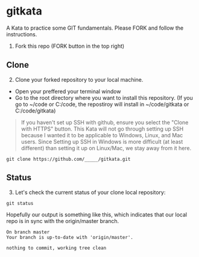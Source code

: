 # gitkata
A Kata to practice some GIT fundamentals. Please FORK and follow the instructions. 
1. Fork this repo (FORK button in the top right)

## Clone
2. Clone your forked repository to your local machine. 
- Open your preffered your terminal window 
- Go to the root directory where you want to install this repository. (If you go to ~/code or C:/code, the repostiroy will install in ~/code/gitkata or C:/code/gitkata)
> If you haven't set up SSH with github, ensure you select the "Clone with HTTPS" button. This Kata will not go through setting up SSH because I wanted it to be applicable to Windows, Linux, and Mac users. Since Setting up SSH in Windows is more difficult (at least different) than setting it up on Linux/Mac, we stay away from it here.

```git clone https://github.com/_____/gitkata.git```

## Status
3. Let's check the current status of your clone local repository:

```git status```

Hopefully our output is something like this, which indicates that our local repo is in sync with the origin/master branch.

```
On branch master
Your branch is up-to-date with 'origin/master'.

nothing to commit, working tree clean
```
